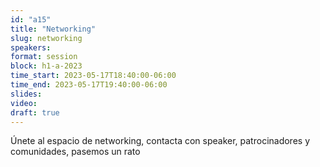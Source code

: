```yaml
---
id: "a15"
title: "Networking"
slug: networking
speakers:
format: session
block: h1-a-2023
time_start: 2023-05-17T18:40:00-06:00
time_end: 2023-05-17T19:40:00-06:00
slides: 
video: 
draft: true
---
```


Únete al espacio de networking, contacta con speaker, patrocinadores y comunidades, pasemos un rato  